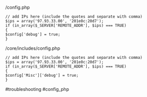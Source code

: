
/config.php  
  
```  
// add IPs here (include the quotes and separate with comma)  
$ips = array('97.93.33.00', '201e0c:20d7');  
if (in_array($_SERVER['REMOTE_ADDR'], $ips) === TRUE)  
{  
$config['debug'] = true;  
}  
```  
  
/core/includes/config.php  
  
```  
// add IPs here (include the quotes and separate with comma)
$ips = array('97.93.33.00', '201e0c:20d7');  
if (in_array($_SERVER['REMOTE_ADDR'], $ips) === TRUE)  
{  
$config['Misc']['debug'] = true;  
}  
```

#troubleshooting #config_php 
